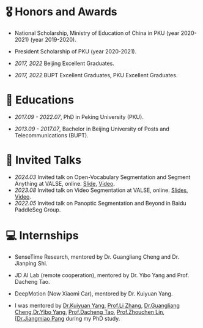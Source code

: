 # 🎖 Honors and Awards

- National Scholarship, Ministry of Education of China in PKU (year 2020-2021) (year 2019-2020).

- President Scholarship of PKU (year 2020-2021).

- *2017, 2022* Beijing Excellent Graduates.

- *2017, 2022* BUPT Excellent Graduates, PKU Excellent Graduates.

[//]: # (- *2021.11* Winner of Segmenting and Tracking Every Point and Pixel: 6th Workshop on [ICCV-2021]&#40;https://motchallenge.net/workshops/bmtt2021/&#41; Track2 &#40;Project Leader and First Author&#41;.)

[//]: # ()

# 📖 Educations

- *2017.09 - 2022.07*, PhD in Peking University (PKU).

- *2013.09 - 2017.07*, Bachelor in Beijing University of Posts and Telecommunications (BUPT).


# 💬 Invited Talks
- *2024.03* Invited talk on Open-Vocabulary Segmentation and Segment Anything at VALSE, online. [Slide](../../project/paper_local/xiangtai_valse_talk_3_20_2024.pdf), [Video](https://www.bilibili.com/video/BV1PZ421b7U7/?spm_id_from=333.337.search-card.all.click&vd_source=6bb672e5bcff6f43a998d1ba30743967).
- *2023.08* Invited talk on Video Segmentation at VALSE, online. [Slides](../../project/paper_local/talk-valse-8-30-2023.pdf), [Video](https://www.bilibili.com/video/BV1Ku411u741/?spm_id_from=333.337.search-card.all.click&vd_source=6bb672e5bcff6f43a998d1ba30743967).
- *2022.05* Invited talk on Panoptic Segmentation and Beyond in Baidu PaddleSeg Group.

[//]: # (- *2021.12* Invited talk on Video Segmentation in DiDi Auto-Driving Group.)

[//]: # (- *2021.10* Invited talk on Aligned Segmentation HuaWei Noah Auto-Driving Group.)


# 💻 Internships

- SenseTime Research, mentored by Dr. Guangliang Cheng and Dr. Jianping Shi.

- JD AI Lab (remote cooperation), mentored by Dr. Yibo Yang and Prof. Dacheng Tao.

- DeepMotion (Now Xiaomi Car), mentored by Dr. Kuiyuan Yang.

- I was mentored by [Dr.Kuiyuan Yang](https://scholar.google.com/citations?user=g2gAY_0AAAAJ&hl=zh-CN), [Prof.Li Zhang](http://www.robots.ox.ac.uk/~lz/), [Dr.Guangliang Cheng](https://scholar.google.com/citations?user=FToOC-wAAAAJ&hl=zh-CN),[Dr.Yibo Yang](https://iboing.github.io/), [Prof.Dacheng Tao](https://scholar.google.com/citations?user=RwlJNLcAAAAJ&hl=zh-CN), [Prof.Zhouchen Lin](https://zhouchenlin.github.io/), [[Dr.Jiangmiao Pang](https://oceanpang.github.io/) during my PhD study.